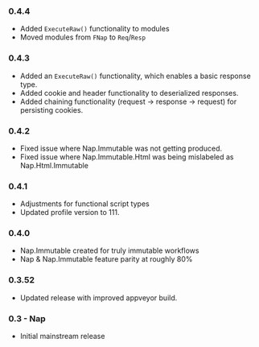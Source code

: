 ### 0.4.4
* Added `ExecuteRaw()` functionality to modules
* Moved modules from `FNap` to `Req`/`Resp`

### 0.4.3
* Added an `ExecuteRaw()` functionality, which enables a basic response type.
* Added cookie and header functionality to deserialized responses.
* Added chaining functionality (request -> response -> request) for persisting cookies.

### 0.4.2
* Fixed issue where Nap.Immutable was not getting produced.
* Fixed issue where Nap.Immutable.Html was being mislabeled as Nap.Html.Immutable

### 0.4.1
* Adjustments for functional script types
* Updated profile version to 111.

### 0.4.0
* Nap.Immutable created for truly immutable workflows
* Nap & Nap.Immutable feature parity at roughly 80%

### 0.3.52
* Updated release with improved appveyor build.

### 0.3 - Nap
* Initial mainstream release
